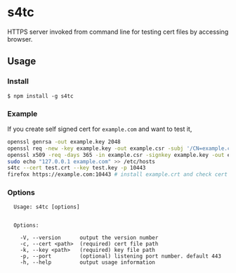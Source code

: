 # s4tc

HTTPS server invoked from command line for testing cert files by accessing browser.

## Usage

### Install

```
$ npm install -g s4tc
```

### Example

If you create self signed cert for `example.com` and want to test it,

```bash
openssl genrsa -out example.key 2048
openssl req -new -key example.key -out example.csr -subj '/CN=example.com'
openssl x509 -req -days 365 -in example.csr -signkey example.key -out example.crt
sudo echo "127.0.0.1 example.com" >> /etc/hosts
s4tc --cert test.crt --key test.key -p 10443
firefox https://example.com:10443 # install example.crt and check cert is green
```

### Options

```
  Usage: s4tc [options]


  Options:

    -V, --version      output the version number
    -c, --cert <path>  (required) cert file path
    -k, --key <path>   (required) key file path
    -p, --port         (optional) listening port number. default 443
    -h, --help         output usage information
```